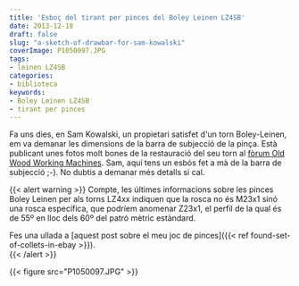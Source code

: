 ```yaml
---
title: 'Esboç del tirant per pinces del Boley Leinen LZ4SB'
date: 2013-12-18
draft: false
slug: "a-sketch-of-drawbar-for-sam-kowalski"
coverImage: P1050097.JPG
tags:
- leinen LZ4SB
categories:
- biblioteca
keywords:
- Boley Leinen LZ4SB
- tirant per pinces
---
```


Fa uns dies, en Sam Kowalski, un propietari satisfet d'un torn
Boley-Leinen, em va demanar les dimensions de la barra de subjecció de
la pinça. Està publicant unes fotos molt bones de la restauració del
seu torn al [fòrum Old Wood Working
Machines](http://www.owwm.org/viewtopic.php?f=77&t=140944&p=946397#p946397). Sam,
aquí tens un esbós fet a mà de la barra de subjecció ;-). No dubtis a
demanar més detalls si cal.

{{< alert warning >}} 
Compte, les últimes informacions sobre les
pinces Boley Leinen per als torns LZ4xx indiquen que la rosca no és
M23x1 sinó una rosca específica, que podríem anomenar Z23x1, el perfil
de la qual és de 55º en lloc dels 60º del patró mètric estàndard.

Fes una ullada a [aquest post sobre el meu joc de pinces]({{< ref found-set-of-collets-in-ebay >}}).  
{{< /alert >}}


{{< figure src="P1050097.JPG" >}}
